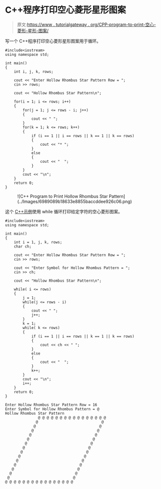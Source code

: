 # C++程序打印空心菱形星形图案

> 原文:[https://www . tutorialgateway . org/CPP-program-to-print-空心-菱形-星形-图案/](https://www.tutorialgateway.org/cpp-program-to-print-hollow-rhombus-star-pattern/)

写一个 C++程序打印空心菱形星形图案用于循环。

```
#include<iostream>
using namespace std;

int main()
{
	int i, j, k, rows;

    cout << "Enter Hollow Rhombus Star Pattern Row = ";
    cin >> rows;

    cout << "Hollow Rhombus Star Pattern\n"; 

    for(i = 1; i <= rows; i++)
    {
    	for(j = 1; j <= rows - i; j++)
		{
            cout << " ";
        }
        for(k = 1; k <= rows; k++)
        {
            if (i == 1 || i == rows || k == 1 || k == rows)
            {
                cout << "* ";
            }
            else
            {
                cout << "  ";
            }
        }
        cout << "\n";
    }		
 	return 0;
}
```

<figure class="wp-block-image size-large">![C++ Program to Print Hollow Rhombus Star Pattern](../Images/6989089b18633e8855baccddee926c06.png)</figure>

这个 [C++示例](https://www.tutorialgateway.org/cpp-programs/)使用 while 循环打印给定字符的空心菱形图案。

```
#include<iostream>
using namespace std;

int main()
{
	int i = 1, j, k, rows;
    char ch;

    cout << "Enter Hollow Rhombus Star Pattern Row = ";
    cin >> rows;

    cout << "Enter Symbol for Hollow Rhombus Pattern = ";
    cin >> ch;

    cout << "Hollow Rhombus Star Pattern\n"; 

    while( i <= rows)
    {
        j = 1; 
    	while(j <= rows - i)
		{
            cout << " ";
            j++;
        }
        k = 1;
        while( k <= rows)
        {
            if (i == 1 || i == rows || k == 1 || k == rows)
            {
                cout << ch << " ";
            }
            else
            {
                cout << "  ";
            }
            k++;
        }
        cout << "\n";
        i++;
    }		
 	return 0;
}
```

```
Enter Hollow Rhombus Star Pattern Row = 16
Enter Symbol for Hollow Rhombus Pattern = @
Hollow Rhombus Star Pattern
               @ @ @ @ @ @ @ @ @ @ @ @ @ @ @ @ 
              @                             @ 
             @                             @ 
            @                             @ 
           @                             @ 
          @                             @ 
         @                             @ 
        @                             @ 
       @                             @ 
      @                             @ 
     @                             @ 
    @                             @ 
   @                             @ 
  @                             @ 
 @                             @ 
@ @ @ @ @ @ @ @ @ @ @ @ @ @ @ @ 
```